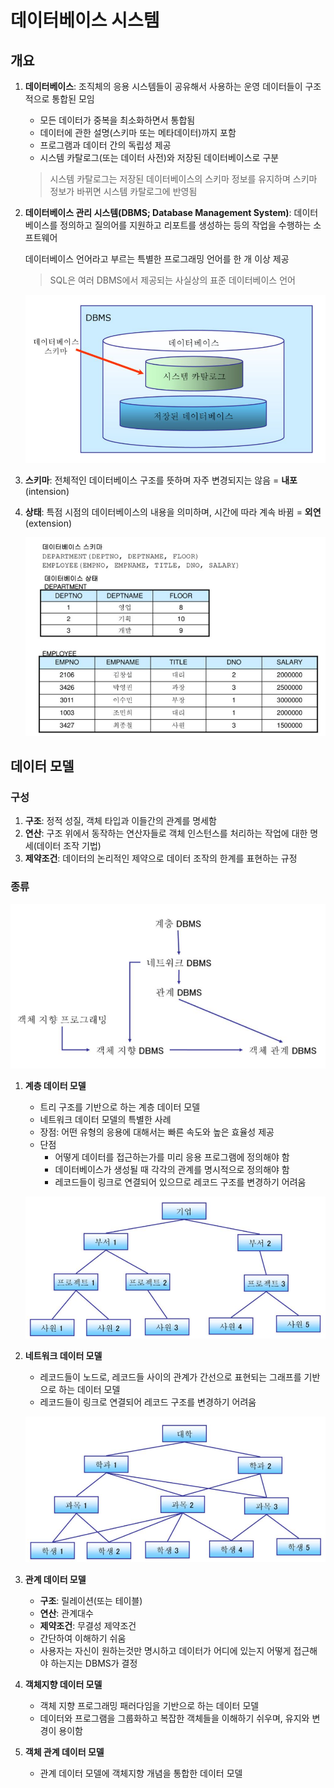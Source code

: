 # 데이터베이스 시스템

## 개요

1. **데이터베이스**: 조직체의 응용 시스템들이 공유해서 사용하는 운영 데이터들이 구조적으로 통합된 모임
    - 모든 데이터가 중복을 최소화하면서 통합됨
    - 데이터에 관한 설명(스키마 또는 메타데이터)까지 포함
    - 프로그램과 데이터 간의 독립성 제공
    - 시스템 카탈로그(또는 데이터 사전)와 저장된 데이터베이스로 구분

    > 시스템 카탈로그는 저장된 데이터베이스의 스키마 정보를 유지하며 스키마 정보가 바뀌면 시스템 카탈로그에 반영됨

2. **데이터베이스 관리 시스템(DBMS; Database Management System)**: 데이터베이스를 정의하고 질의어를 지원하고 리포트를 생성하는 등의 작업을 수행하는 소프트웨어

    데이터베이스 언어라고 부르는 특별한 프로그래밍 언어를 한 개 이상 제공

    > SQL은 여러 DBMS에서 제공되는 사실상의 표준 데이터베이스 언어

    ![시스템 카탈로그와 저장된 데이터베이스](./images/시스템%20카탈로그와%20저장된%20데이터베이스.png)

3. **스키마**: 전체적인 데이터베이스 구조를 뜻하며 자주 변경되지는 않음 = **내포**(intension)
4. **상태**: 특점 시점의 데이터베이스의 내용을 의미하며, 시간에 따라 계속 바뀜 = **외연**(extension)

    ![데이터베이스 스키마와 데이터베이스 상태](./images/데이터베이스%20스키마와%20상태.png)

## 데이터 모델

### 구성

1. **구조**: 정적 성질, 객체 타입과 이들간의 관계를 명세함
2. **연산**: 구조 위에서 동작하는 연산자들로 객체 인스턴스를 처리하는 작업에 대한 명세(데이터 조작 기법)
3. **제약조건**: 데이터의 논리적인 제약으로 데이터 조작의 한계를 표현하는 규정

### 종류

![DBMS의 발전과정](./images/DBMS의%20발전과정.png)

1. **계층 데이터 모델**
    - 트리 구조를 기반으로 하는 계층 데이터 모델
    - 네트워크 데이터 모델의 특별한 사례
    - 장점: 어떤 유형의 응용에 대해서는 빠른 속도와 높은 효율성 제공
    - 단점
        - 어떻게 데이터를 접근하는가를 미리 응용 프로그램에 정의해야 함
        - 데이터베이스가 생성될 때 각각의 관계를 명시적으로 정의해야 함
        - 레코드들이 링크로 연결되어 있으므로 레코드 구조를 변경하기 어려움

    ![계층 데이터베이스의 예](./images/계층%20데이터베이스의%20예.png)

2. **네트워크 데이터 모델**
    - 레코드들이 노드로, 레코드들 사이의 관계가 간선으로 표현되는 그래프를 기반으로 하는 데이터 모델
    - 레코드들이 링크로 연결되어 레코드 구조를 변경하기 어려움

    ![네트워크 데이터베이스의 예](./images/네트워크%20데이터베이스의%20예.png)

3. **관계 데이터 모델**
    - **구조**: 릴레이션(또는 테이블)
    - **연산**: 관계대수
    - **제약조건**: 무결성 제약조건
    - 간단하여 이해하기 쉬움
    - 사용자는 자신이 원하는것만 명시하고 데이터가 어디에 있는지 어떻게 접근해야 하는지는 DBMS가 결정
4. **객체지향 데이터 모델**
    - 객체 지향 프로그래밍 패러다임을 기반으로 하는 데이터 모델
    - 데이터와 프로그램을 그룹화하고 복잡한 객체들을 이해하기 쉬우며, 유지와 변경이 용이함
5. **객체 관계 데이터 모델**
    - 관계 데이터 모델에 객체지향 개념을 통합한 데이터 모델
